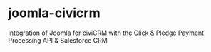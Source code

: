 joomla-civicrm
==============

Integration of Joomla for civiCRM with the Click &amp; Pledge Payment Processing API &amp; Salesforce CRM
